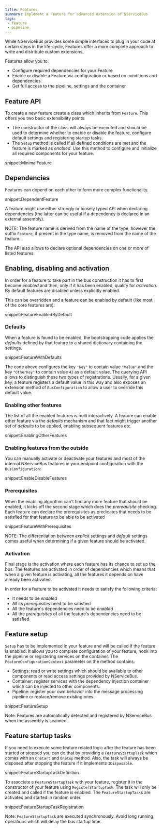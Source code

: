 ```yaml
---
title: Features
summary: Implement a Feature for advanced extension of NServiceBus
tags:
 - feature
 - pipeline
---
```


While NServiceBus provides some simple interfaces to plug in your code at certain steps in the life-cycle, Features offer a more complete approach to write and distribute custom extensions.

Features allow you to:

* Configure required dependencies for your Feature
* Enable or disable a Feature via configuration or based on conditions and dependencies
* Get full access to the pipeline, settings and the container


## Feature API

To create a new feature create a class which inherits from `Feature`. This offers you two basic extensibility points:

* The constructor of the class will always be executed and should be used to determine whether to enable or disable the feature, configure default settings and registering startup tasks.
* The `Setup` method is called if all defined conditions are met and the feature is marked as *enabled*. Use this method to configure and initialize all required components for your feature.

snippet:MinimalFeature


## Dependencies

Features can depend on each other to form more complex functionality.

snippet:DependentFeature

A feature might use either strongly or loosely typed API when declaring dependencies (the latter can be useful if a dependency is declared in an external assembly).

NOTE: The feature name is derived from the name of the type, however the suffix `Feature`, if present in the type name, is removed from the name of the feature.

The API also allows to declare optional dependencies on one or more of listed features.


## Enabling, disabling and activation

In order for a feature to take part in the bus construction it has to first become *enabled* and then, only if it has been enabled, qualify for *activation*. By default features are disabled unless explicitly enabled.

This can be overridden and a feature can be enabled by default (like most of the core features are):

snippet:FeatureEnabledByDefault


### Defaults

When a feature is found to be enabled, the bootstrapping code applies the *defaults* defined by that feature to a shared dictionary containing the settings.

snippet:FeatureWithDefaults

The code above configures the key `"Key"` to contain value `"Value"` and the key `"OtherKey"` to contain value `42` as a default value. The querying API allows to distinguish these two types of registrations. Usually, for a given key, a feature registers a default value in this way and also exposes an extension method of `BusConfiguration` to allow a user to override this default value.


### Enabling other features

The list of all the enabled features is built interactively. A feature can enable other feature via the *defaults* mechanism and that fact might trigger another set of *defaults* to be applied, enabling subsequent features etc.

snippet:EnablingOtherFeatures


### Enabling features from the outside

You can manually activate or deactivate your features and most of the internal NServiceBus features in your endpoint configuration with the `BusConfiguration`:

snippet:EnableDisableFeatures


### Prerequisites

When the enabling algorithm can't find any more feature that should be enabled, it kicks off the second stage which does the *prerequisite* checking. Each feature can declare the prerequisites as predicates that needs to be satisfied for that feature to be able to be activated

snippet:FeatureWithPrerequisites

NOTE: The differentiation between *explicit* settings and *default* settings comes useful when determining if a given feature should be activated.


### Activation 

Final stage is the activation where each feature has its chance to set up the bus. The features are activated in order of dependencies which means that when a given feature is activating, all the features it depends on have already been activated. 

In order for a feature to be activated it needs to satisfy the following criteria:
 * It needs to be *enabled*
 * All its *prerequisites* need to be satisfied
 * All the feature's dependencies need to be *enabled*
 * All the *prerequisites* of all the feature's dependencies need to be satisfied


## Feature setup

`Setup` has to be implemented in your feature and will be called if the feature is enabled. It allows you to complete configuration of your feature, hook into the pipeline or registering services on the container. The `FeatureConfigurationContext` parameter on the method contains:

* Settings: read or write settings which should be available to other components or read access settings provided by NServiceBus.
* Container: register services with the dependency injection container which can be injected to other components.
* Pipeline: register your own behavior into the message processing pipeline or replace/remove existing ones.

snippet:FeatureSetup


Note: Features are automatically detected and registered by NServiceBus when the assembly is scanned.


## Feature startup tasks

If you need to execute some feature related logic after the feature has been started or stopped you can do that by providing a `FeatureStartupTask` which comes with an `OnStart` and `OnStop` method. Also, the task will always be disposed after stopping the feature if it implements `IDisposable`.

snippet:FeatureStartupTaskDefinition

To associate a `FeatureStartupTask` with your feature, register it in the constructor of your feature using `RegisterStartupTask`. The task will only be created and called if the feature is enabled. The `FeatureStartupTask`s are activated and started in random order.

snippet:FeatureStartupTaskRegistration

Note: `FeatureStartupTask` are executed synchronously. Avoid long running operations which will delay the bus startup time.
